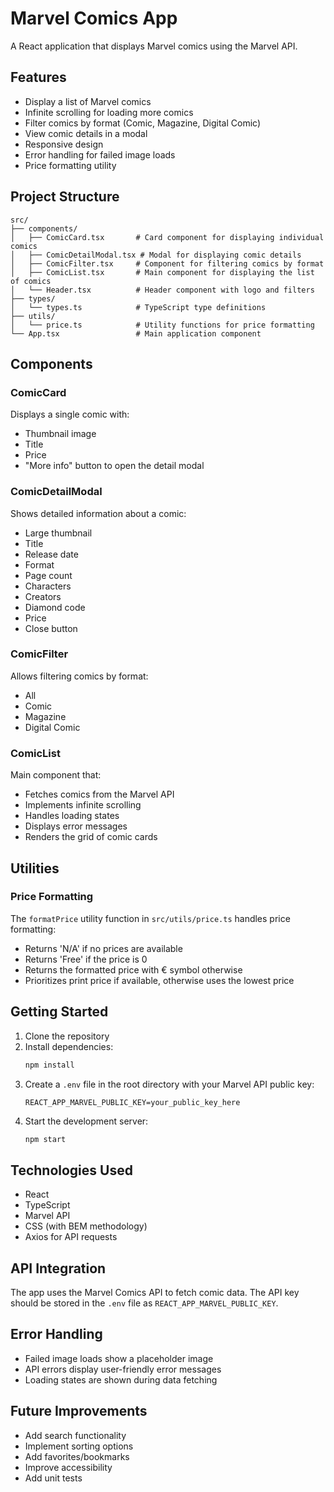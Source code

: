 # Marvel Comics App

A React application that displays Marvel comics using the Marvel API.

## Features

- Display a list of Marvel comics
- Infinite scrolling for loading more comics
- Filter comics by format (Comic, Magazine, Digital Comic)
- View comic details in a modal
- Responsive design
- Error handling for failed image loads
- Price formatting utility

## Project Structure

```
src/
├── components/
│   ├── ComicCard.tsx       # Card component for displaying individual comics
│   ├── ComicDetailModal.tsx # Modal for displaying comic details
│   ├── ComicFilter.tsx     # Component for filtering comics by format
│   ├── ComicList.tsx       # Main component for displaying the list of comics
│   └── Header.tsx          # Header component with logo and filters
├── types/
│   └── types.ts            # TypeScript type definitions
├── utils/
│   └── price.ts            # Utility functions for price formatting
└── App.tsx                 # Main application component
```

## Components

### ComicCard
Displays a single comic with:
- Thumbnail image
- Title
- Price
- "More info" button to open the detail modal

### ComicDetailModal
Shows detailed information about a comic:
- Large thumbnail
- Title
- Release date
- Format
- Page count
- Characters
- Creators
- Diamond code
- Price
- Close button

### ComicFilter
Allows filtering comics by format:
- All
- Comic
- Magazine
- Digital Comic

### ComicList
Main component that:
- Fetches comics from the Marvel API
- Implements infinite scrolling
- Handles loading states
- Displays error messages
- Renders the grid of comic cards

## Utilities

### Price Formatting
The `formatPrice` utility function in `src/utils/price.ts` handles price formatting:
- Returns 'N/A' if no prices are available
- Returns 'Free' if the price is 0
- Returns the formatted price with € symbol otherwise
- Prioritizes print price if available, otherwise uses the lowest price

## Getting Started

1. Clone the repository
2. Install dependencies:
   ```bash
   npm install
   ```
3. Create a `.env` file in the root directory with your Marvel API public key:
   ```
   REACT_APP_MARVEL_PUBLIC_KEY=your_public_key_here
   ```
4. Start the development server:
   ```bash
   npm start
   ```

## Technologies Used

- React
- TypeScript
- Marvel API
- CSS (with BEM methodology)
- Axios for API requests

## API Integration

The app uses the Marvel Comics API to fetch comic data. The API key should be stored in the `.env` file as `REACT_APP_MARVEL_PUBLIC_KEY`.

## Error Handling

- Failed image loads show a placeholder image
- API errors display user-friendly error messages
- Loading states are shown during data fetching

## Future Improvements

- Add search functionality
- Implement sorting options
- Add favorites/bookmarks
- Improve accessibility
- Add unit tests

